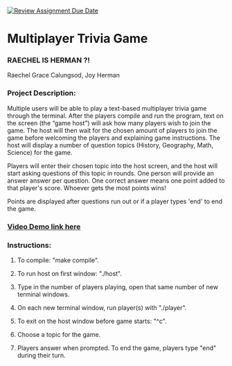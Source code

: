 [![Review Assignment Due Date](https://classroom.github.com/assets/deadline-readme-button-22041afd0340ce965d47ae6ef1cefeee28c7c493a6346c4f15d667ab976d596c.svg)](https://classroom.github.com/a/Vh67aNdh)
# Multiplayer Trivia Game

### RAECHEL IS HERMAN ?!
Raechel Grace Calungsod, Joy Herman
       
### Project Description:

Multiple users will be able to play a text-based multiplayer trivia game through the terminal. 
After the players compile and run the program, text on the screen (the “game host”) will ask how
many players wish to join the game. The host will then wait for the chosen amount of players to
join the game before welcoming the players and explaining game instructions. The host will 
display a number of question topics (History, Geography, Math, Science) for the game.  

Players will enter their chosen topic into the host screen, and the host will start asking questions 
of this topic in rounds. One person will provide an answer answer per question. One correct answer 
means one point added to that player's score. Whoever gets the most points wins! 

Points are displayed after questions run out or if a player types 'end' to end the game.

### [Video Demo link here](https://drive.google.com/file/d/1qXbkNguOeYj5CAjspb2gLirwliGbdAy5/view?usp=drivesdk)
  
### Instructions:
1. To compile: "make compile".

2. To run host on first window: "./host".

3. Type in the number of players playing, open that same number of new terminal
windows.

4. On each new terminal window, run player(s) with "./player".

5. To exit on the host window before game starts: "^c".

6. Choose a topic for the game.

7. Players answer when prompted. To end the game, players type "end" during their turn.

